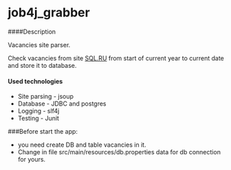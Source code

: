 # job4j_grabber

####Description

Vacancies site parser.

Check vacancies from site [SQL.RU](https://www.sql.ru/forum/job-offers/) from start of current year to current date
 and store it to database.

#### Used technologies
* Site parsing - jsoup
* Database - JDBC and postgres
* Logging - slf4j
* Testing - Junit

###Before start the app:
 * you need create DB and table vacancies in it.
 * Change in file src/main/resources/db.properties data for db connection for yours.